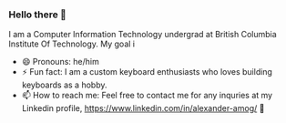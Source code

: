 ### Hello there 👋

<!--
**bleuLenny/bleulenny** is a ✨ _special_ ✨ repository because its `README.md` (this file) appears on your GitHub profile.

Here are some ideas to get you started:

- 👯 I’m looking to collaborate on ...
- 🤔 I’m looking for help with ...
- 💬 Ask me about ...


-->
I am a Computer Information Technology undergrad at British Columbia Institute Of Technology. My goal i
- 😄 Pronouns: he/him
- ⚡ Fun fact: I am a custom keyboard enthusiasts who loves building keyboards as a hobby.  
- 📫 How to reach me: Feel free to contact me for any inquries at my Linkedin profile, https://www.linkedin.com/in/alexander-amog/ 🙏

